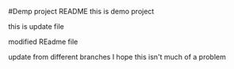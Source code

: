 #Demp project README
this is  demo project

this is update file 

modified REadme file

update from different branches
I hope this isn't much of a problem
